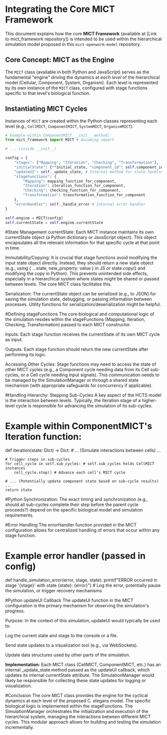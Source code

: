 # Integrating the Core MICT Framework

This document explains how the core **MICT Framework** (available at [Link to mict_framework repository]) is intended to be used within the hierarchical simulation model proposed in this `mict-openworm-model` repository.

## Core Concept: MICT as the Engine

The `MICT` class (available in both Python and JavaScript) serves as the fundamental "engine" driving the dynamics at *each level* of the hierarchical model (Cellular, Component, System, Organism). Each level is represented by its own instance of the `MICT` class, configured with stage functions specific to that level's biological function.

## Instantiating MICT Cycles

Instances of `MICT` are created within the Python classes representing each level (e.g., `CellMICT`, `ComponentMICT`, `SystemMICT`, `OrganismMICT`).

```python
# Example within ComponentMICT __init__ method:
from mict_framework import MICT # Assuming import

# ... (inside __init__)

config = {
    "stages": ["Mapping", "Iteration", "Checking", "Transformation"],
    "initialState": {**initial_state, "component_id": self.component_id},
    "updateUI": self._update_state, # Internal method for state handling
    "stageFunctions": {
        "Mapping": mapping_function_for_component,
        "Iteration": iteration_function_for_component,
        "Checking": checking_function_for_component,
        "Transformation": transformation_function_for_component
    },
    "errorHandler": self._handle_error # Internal error handler
}

self.engine = MICT(config)
self.currentState = self.engine.currentState
```

#State Management
currentState: Each MICT instance maintains its own currentState object (a Python dictionary or JavaScript object). This object encapsulates all the relevant information for that specific cycle at that point in time.

Immutability/Copying: It is crucial that stage functions avoid modifying the input state object directly. Instead, they should return a new state object (e.g., using { ...state, new_property: value } in JS or state.copy() and modifying the copy in Python). This prevents unintended side effects, especially in a hierarchical system where states might be shared or passed between levels. The core MICT class facilitates this.

Serialization: The currentState object can be serialized (e.g., to JSON) for saving the simulation state, debugging, or passing information between processes. Utility functions for serialization/deserialization might be helpful.

#Defining stageFunctions
The core biological and computational logic of the simulation resides within the stageFunctions (Mapping, Iteration, Checking, Transformation) passed to each MICT constructor.

Inputs: Each stage function receives the currentState of its own MICT cycle as input.

Outputs: Each stage function should return the new currentState after performing its logic.

Accessing Other Cycles: Stage functions may need to access the state of other MICT cycles (e.g., a Component cycle needing data from its Cell sub-cycles, or a Cell cycle needing input signals). This communication needs to be managed by the SimulationManager or through a shared state mechanism (with appropriate safeguards for concurrency if applicable).

#Handling Hierarchy: Stepping Sub-Cycles
A key aspect of the HCTS model is the interaction between levels. Typically, the Iteration stage of a higher-level cycle is responsible for advancing the simulation of its sub-cycles.

# Example within ComponentMICT's Iteration function:

def iteration(state: Dict) -> Dict:
    # ... (Simulate interactions between cells) ...

    # Trigger steps in sub-cycles
    for cell_cycle in self.sub_cycles: # self.sub_cycles holds CellMICT instances
        cell_cycle.step() # Advance each cell's MICT cycle

    # ... (Potentially update component state based on sub-cycle results) ...
    return state

#Python
Synchronization: The exact timing and synchronization (e.g., should all sub-cycles complete their step before the parent cycle proceeds?) depend on the specific biological model and simulation requirements.

#Error Handling
The errorHandler function provided in the MICT configuration allows for centralized handling of errors that occur within any stage function.

# Example error handler (passed in config)
def handle_simulation_error(error, stage, state):
    print(f"ERROR occurred in stage '{stage}' with state {state}: {error}")
    # Log the error, potentially pause the simulation, or trigger recovery mechanisms

#Python
updateUI Callback
The updateUI function in the MICT configuration is the primary mechanism for observing the simulation's progress.

Purpose: In the context of this simulation, updateUI would typically be used to:

Log the current state and stage to the console or a file.

Send state updates to a visualization tool (e.g., via WebSockets).

Update data structures used by other parts of the simulation.

**Implementation:** Each MICT class (CellMICT, ComponentMICT, etc.) has an internal _update_state method passed as the updateUI callback, which updates its internal currentState attribute. The SimulationManager would likely be responsible for collecting these state updates for logging or visualization.

#Conclusion
The core MICT class provides the engine for the cyclical dynamics at each level of the proposed C. elegans model. The specific biological logic is implemented within the stageFunctions. The SimulationManager orchestrates the initialization and execution of the hierarchical system, managing the interactions between different MICT cycles. This modular approach allows for building and testing the simulation incrementally.
